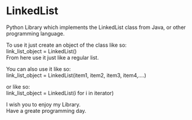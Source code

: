 # LinkedList
Python Library which implements the LinkedList class from Java, or other programming language.                                                 

To use it just create an object of the class like so:                                                                                     
link_list_object = LinkedList()                                                                                                         
From here use it just like a regular list.                                                                                                 

You can also use it like so:                                                                                                               
link_list_object = LinkedList(item1, item2, item3, item4,....)                                                                             

or like so:                                                                                                                               
link_list_object = LinkedList(i for i in iterator)                                                                                         

I wish you to enjoy my Library.                                                                                                           
Have a greate programming day.
